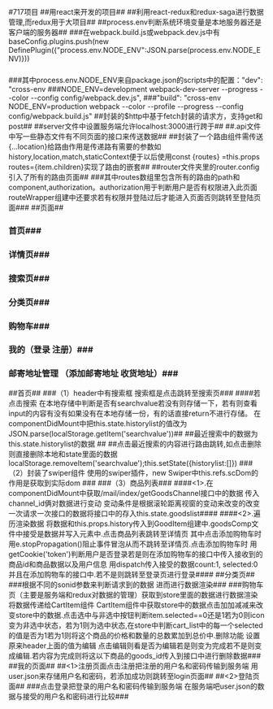 #717项目
##用react来开发的项目##
##利用react-redux和redux-saga进行数据管理,而redux用于大项目##
##process.env判断系统环境变量是本地服务器还是客户端的服务器##
###在webpack.build.js或webpack.dev.js中有baseConfig.plugins.push(new DefinePlugin({"process.env.NODE_ENV":JSON.parse(process.env.NODE_ENV)}))
###
###其中process.env.NODE_ENV来自package.json的scripts中的配置："dev": "cross-env ###NODE_ENV=development webpack-dev-server --progress --color --config config/webpack.dev.js",
###"build": "cross-env NODE_ENV=production webpack --color --profile --progress --config config/webpack.build.js"
##封装的$http中基于fetch封装的请求方，支持get和post##
##server文件中设置服务端允许localhost:3000进行跨于##
##.api文件中写一些静态文件有不同页面的接口来传送数据##
##封装了一个路由组件需传送{...location}给路由作用是传递路有需要的参数如history,location,match,staticContext便于以后使用const {routes} =this.props  routes={item.children}实现了路由的嵌套##
##router文件夹里的router.config引入了所有的路由页面##
###其中routes数组里包含所有的路由的path和component,authorization。authorization用于判断用户是否有权限进入此页面  routeWrapper组建中还要求若有权限并登陆过后才能进入页面否则跳转至登陆页面###	
##页面##
###		首页###
###     详情页###
###		搜索页###
###		分类页###
###		购物车###
###		我的（登录 注册）###
###		邮寄地址管理 （添加邮寄地址 收货地址）###
##首页##
###（1）header中有搜索框  搜索框是点击跳转至搜索页###
####若点击搜索 在本地存储中判断是否有searchvalue若没有则存储一下，若有则查看input的内容有没有如果没有在本地存储一份，有的话直接return不进行存储。  在componentDidMount中把this.state.historylist的值改为JSON.parse(localStorage.getItem('searchvalue'))##
##最近搜索中的数据为this.state.historylist的数据 ##
##点击最近搜索的内容进行路由跳转,如点击删除则直接删除本地和state里面的数据	localStorage.removeItem('searchvalue');this.setState({historylist:[]})
###（2）封装了swiper组件  使用的swiper插件，new Swiper中this.refs.scDom的作用是获取到实际dom ### 
###（3）商品列表###
####<1>.在componentDidMount中获取/mail/index/getGoodsChannel接口中的数据 传入channel_id俩对数据进行变动 变动条件是根据滚轮距离视窗的变动来改变的改变一次请求一次接口的数据将接口中的存入this.state.goodslist####
####<2>.遍历渲染数据 将数据和this.props.history传入到GoodItem组建中.goodsComp文件中接受是数据并写入元素中.点击商品列表跳转至详情页   其中点击添加购物车时用e.stopPropagation()阻止事件冒泡从而不跳转至详情页.点击添加购物车时 用getCookie('token')判断用户是否登录若是则在添加购物车的接口中传入接收到的商品id和商品数据以及用户信息   用dispatch传入接受的数据count:1, selected:0并且在添加购物车的接口中.若不是则跳转至登录页进行登录####
##分类页##
###根据不同的sonid参数来判断请求到的数据  进而进行数据渲染###
###购物车页（主要是服务端和redux对数据的管理）获取到store里面的数据进行数据渲染   将数据传递给CartItem组件 CartItem组件中获取store中的数据点击加加减减来改变store中的数据.点击选中与非选中按钮判断item.selected==0还是1若为0则icon变为非选中状态，若为1则为选中状态,在store中判断cart_list中的每一个selected的值是否为1若为1则将这个商品的价格和数量的总数累加到总价中.删除功能 设置原来header上面的值为编辑  点击编辑则看是否为编辑若是则变为完成若不是则变成编辑.若内容为完成则将这以下商品的goods_id传入到接口中进行删除数据###
##我的页面##
##<1>注册页面点击注册把注册的用户名和密码传输到服务端 用user.json来存储用户名和密码，若添加成功则跳转至login页面##
##<2>登陆页面##
###点击登录把登录的用户名和密码传输到服务端  在服务端吧user.json的数据与接受的用户名和密码进行比较###
